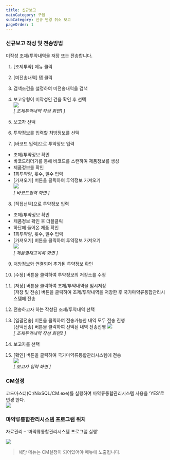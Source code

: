 ```yaml
---
title: 신규보고
mainCategory: 구입
subCategory: 신규 변경 취소 보고
pageOrder: 1
---
```


### 신규보고 작성 및 전송방법

미작성 조제/투약내역을 저장 또는 전송합니다.  
1. [조제투약] 메뉴 클릭
2. [미전송내역] 탭 클릭
3. 검색조건을 설정하여 미전송내역을 검색
4. 보고유형이 미작성인 건을 확인 후 선택  
[![]({{site.url}}/images/docs/doc_1/post_7-1.png)]({{site.url}}/images/docs/doc_1/post_7-1.png)  
*[ 조제투약내역 작성 화면1 ]*  

5. 보고자 선택
6. 투약정보를 입력할 처방정보를 선택
7. [바코드 입력]으로 투약정보 입력
- 조제/투약정보 확인
- 바코드리더기를 통해 바코드를 스캔하여 제품정보를 생성
- 제품정보를 확인
- 1회투약량, 횟수, 일수 입력
- [가져오기] 버튼을 클릭하여 투약정보 가져오기  
[![]({{site.url}}/images/docs/doc_1/post_7-2.png)]({{site.url}}/images/docs/doc_1/post_7-2.png)  
*[ 바코드입력 화면 ]*  

8. [직접선택]으로 투약정보 입력
- 조제/투약정보 확인
- 제품정보 확인 후 더블클릭
- 하단에 들어온 제품 확인 
- 1회투약량, 횟수, 일수 입력
- [가져오기] 버튼을 클릭하여 투약정보 가져오기  
[![]({{site.url}}/images/docs/doc_1/post_7-3.png)]({{site.url}}/images/docs/doc_1/post_7-3.png)  
*[ 제품별재고목록 화면 ]*  

9. 처방정보와 연결되어 추가된 투약정보 확인
10. [수정] 버튼을 클릭하여 투약정보의 저장소를 수정
11. [저장] 버튼을 클릭하여 조제/투약내역을 임시저장  
    [저장 및 전송] 버튼을 클릭하여 조제/투약내역을 저장한 후 국가마약류통합관리시스템에 전송  
12. 전송하고자 하는 작성된 조제/투약내역 선택
13. [일괄전송] 버튼을 클릭하여 전송가능한 내역 모두 전송 진행  
    [선택전송] 버튼을 클릭하여 선택된 내역 전송진행 
    [![]({{site.url}}/images/docs/doc_1/post_7-4.png)]({{site.url}}/images/docs/doc_1/post_7-4.png)  
    *[ 조제투약내역 작성 화면2 ]*  

14. 보고자를 선택
15. [확인] 버튼을 클릭하여 국가마약류통합관리시스템에 전송  
    [![]({{site.url}}/images/docs/doc_1/post_7-5.png)]({{site.url}}/images/docs/doc_1/post_7-5.png)  
    *[ 보고자 입력 화면 ]*  

### CM설정

코드마스터(C:/NixSQL/CM.exe)를 실행하여 마약류통합관리시스템 사용을 ‘YES’로 변경 한다.  
[![]({{site.url}}/images/docs/doc_1/post_1-1.png)]({{site.url}}/images/docs/doc_1/post_1-1.png)  

### 마약류통합관리시스템 프로그램 위치

자료관리 – ‘마약류통합관리시스템 프로그램 실행’

[![]({{site.url}}/images/docs/doc_1/post_1-2.png)]({{site.url}}/images/docs/doc_1/post_1-2.png)  
> 해당 메뉴는 CM설정이 되어있어야 메뉴에 노출됩니다.
